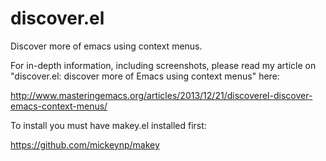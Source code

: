 discover.el
===========

Discover more of emacs using context menus.

For in-depth information, including screenshots, please read my article on "discover.el: discover more of Emacs using context menus" here:

http://www.masteringemacs.org/articles/2013/12/21/discoverel-discover-emacs-context-menus/

To install you must have makey.el installed first:

https://github.com/mickeynp/makey
